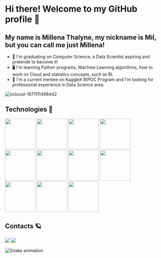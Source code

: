 # Hi there! Welcome to my GitHub profile 🌷
## My name is Millena Thalyne, my nickname is Mil, but you can call me just Millena!

- 🌸 I'm graduating on Computer Science, a Data Scientist aspiring and pretende to become it!
- 🖥 I'm learning Python programs, Machine Learning algorithms, how to work on Cloud and statistics concepts, such as BI. 
- 🌻 I'm a current mentee on KaggleX BIPOC Program and I'm looking for professional experience in Data Science area.
 

![octocat-1671111498442](https://user-images.githubusercontent.com/72171977/207873213-1027e0e7-8939-473f-aed4-6744d33547b2.png)
## Technologies 🦋
<img src="https://cdn.jsdelivr.net/gh/devicons/devicon/icons/docker/docker-original.svg" width="100" height="100"/>

<img src="https://cdn.jsdelivr.net/gh/devicons/devicon/icons/git/git-original.svg" width="100" height="100"/>
        
<img src="https://cdn.jsdelivr.net/gh/devicons/devicon/icons/java/java-original.svg" width="100" height="100"/>

<img src="https://cdn.jsdelivr.net/gh/devicons/devicon/icons/jupyter/jupyter-original-wordmark.svg" width="100" height="100"/>

<img src="https://cdn.jsdelivr.net/gh/devicons/devicon/icons/linux/linux-original.svg" width="100" height="100"/>
<img src="https://cdn.jsdelivr.net/gh/devicons/devicon/icons/mysql/mysql-original-wordmark.svg" width="100" height="100"/>
<img src="https://cdn.jsdelivr.net/gh/devicons/devicon/icons/pandas/pandas-original-wordmark.svg" width="100" height="100" />
<img src="https://cdn.jsdelivr.net/gh/devicons/devicon/icons/postgresql/postgresql-original-wordmark.svg" width="100" height="100"/>
<img src="https://cdn.jsdelivr.net/gh/devicons/devicon/icons/python/python-original.svg" width="100" height="100"/>
<img src="https://cdn.jsdelivr.net/gh/devicons/devicon/icons/r/r-original.svg" width="100" height="100"/>
<img src="https://cdn.jsdelivr.net/gh/devicons/devicon/icons/anaconda/anaconda-original.svg" width="100" height="100" />

## Contacts 🪐

 <div>
<a href = "mailto:contato@millenathalyne"><img src="https://img.shields.io/badge/Gmail-D14836?style=for-the-badge&logo=gmail&logoColor=white" target="_blank"></a>
<a href="https://www.linkedin.com/in/millenathalyne" target="_blank"><img src="https://img.shields.io/badge/-LinkedIn-%230077B5?style=for-the-badge&logo=linkedin&logoColor=white" target="_blank"></a>   
</div>                   

![Snake animation](https://github.com/seu-usuário-aqui/seu-usuário-aqui/blob/output/github-contribution-grid-snake.svg)
